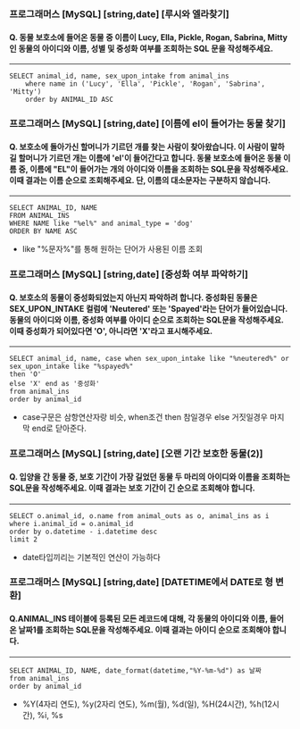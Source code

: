 ### 프로그래머스 [MySQL] [string,date] [루시와 엘라찾기]
#### Q. 동물 보호소에 들어온 동물 중 이름이 Lucy, Ella, Pickle, Rogan, Sabrina, Mitty인 동물의 아이디와 이름, 성별 및 중성화 여부를 조회하는 SQL 문을 작성해주세요.
---

```
SELECT animal_id, name, sex_upon_intake from animal_ins
    where name in ('Lucy', 'Ella', 'Pickle', 'Rogan', 'Sabrina', 'Mitty')
    order by ANIMAL_ID ASC
```

### 프로그래머스 [MySQL] [string,date] [이름에 el이 들어가는 동물 찾기]
#### Q. 보호소에 돌아가신 할머니가 기르던 개를 찾는 사람이 찾아왔습니다. 이 사람이 말하길 할머니가 기르던 개는 이름에 'el'이 들어간다고 합니다. 동물 보호소에 들어온 동물 이름 중, 이름에 "EL"이 들어가는 개의 아이디와 이름을 조회하는 SQL문을 작성해주세요. 이때 결과는 이름 순으로 조회해주세요. 단, 이름의 대소문자는 구분하지 않습니다.
---

```
SELECT ANIMAL_ID, NAME 
FROM ANIMAL_INS
WHERE NAME like "%el%" and animal_type = 'dog'
ORDER BY NAME ASC
```
* like "%문자%"를 통해 원하는 단어가 사용된 이름 조회

### 프로그래머스 [MySQL] [string,date] [중성화 여부 파악하기]
#### Q. 보호소의 동물이 중성화되었는지 아닌지 파악하려 합니다. 중성화된 동물은 SEX_UPON_INTAKE 컬럼에 'Neutered' 또는 'Spayed'라는 단어가 들어있습니다. 동물의 아이디와 이름, 중성화 여부를 아이디 순으로 조회하는 SQL문을 작성해주세요. 이때 중성화가 되어있다면 'O', 아니라면 'X'라고 표시해주세요.
---

```
SELECT animal_id, name, case when sex_upon_intake like "%neutered%" or sex_upon_intake like "%spayed%" 
then 'O'
else 'X' end as '중성화'
from animal_ins
order by animal_id
```
* case구문은 삼항연산자랑 비슷, when조건 then 참일경우 else 거짓일경우 마지막 end로 닫아준다.

### 프로그래머스 [MySQL] [string,date] [오랜 기간 보호한 동물(2)]
#### Q. 입양을 간 동물 중, 보호 기간이 가장 길었던 동물 두 마리의 아이디와 이름을 조회하는 SQL문을 작성해주세요. 이때 결과는 보호 기간이 긴 순으로 조회해야 합니다.
---
```
SELECT o.animal_id, o.name from animal_outs as o, animal_ins as i
where i.animal_id = o.animal_id
order by o.datetime - i.datetime desc
limit 2
```
* date타입끼리는 기본적인 연산이 가능하다

### 프로그래머스 [MySQL] [string,date] [DATETIME에서 DATE로 형 변환]
#### Q.ANIMAL_INS 테이블에 등록된 모든 레코드에 대해, 각 동물의 아이디와 이름, 들어온 날짜1를 조회하는 SQL문을 작성해주세요. 이때 결과는 아이디 순으로 조회해야 합니다.
---
```
SELECT ANIMAL_ID, NAME, date_format(datetime,"%Y-%m-%d") as 날짜
from animal_ins
order by animal_id
```
* %Y(4자리 연도), %y(2자리 연도), %m(월), %d(일), %H(24시간), %h(12시간), %i, %s


